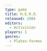 ```yaml
---
type: game
title: H.E.R.O.
released: 1984
editors: 
  - Activision
players: 1
genres:
  - Plates-formes
---
```

